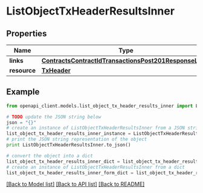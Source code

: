 # ListObjectTxHeaderResultsInner


## Properties
Name | Type | Description | Notes
------------ | ------------- | ------------- | -------------
**links** | [**ContractsContractIdTransactionsPost201ResponseLinks**](ContractsContractIdTransactionsPost201ResponseLinks.md) |  | 
**resource** | [**TxHeader**](TxHeader.md) |  | 

## Example

```python
from openapi_client.models.list_object_tx_header_results_inner import ListObjectTxHeaderResultsInner

# TODO update the JSON string below
json = "{}"
# create an instance of ListObjectTxHeaderResultsInner from a JSON string
list_object_tx_header_results_inner_instance = ListObjectTxHeaderResultsInner.from_json(json)
# print the JSON string representation of the object
print ListObjectTxHeaderResultsInner.to_json()

# convert the object into a dict
list_object_tx_header_results_inner_dict = list_object_tx_header_results_inner_instance.to_dict()
# create an instance of ListObjectTxHeaderResultsInner from a dict
list_object_tx_header_results_inner_form_dict = list_object_tx_header_results_inner.from_dict(list_object_tx_header_results_inner_dict)
```
[[Back to Model list]](../README.md#documentation-for-models) [[Back to API list]](../README.md#documentation-for-api-endpoints) [[Back to README]](../README.md)


